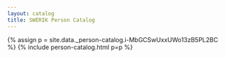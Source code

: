```yaml
---
layout: catalog
title: SWERIK Person Catalog
---
```

{% assign p = site.data._person-catalog.i-MbGCSwUxxUWo13zB5PL2BC %}
{% include person-catalog.html p=p %}

